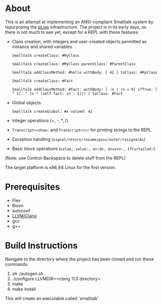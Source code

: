 # About

This is an attempt at implementing an ANSI-compliant Smalltalk system by repurposing the [pLisp](https://github.com/shikantaza/pLisp/)  infrastructure. The project is in its early days, so there is not much to see yet, except for a REPL with these features:

* Class creation, with integers and user-created objects permitted as instance and shared variables
   
  `Smalltalk createClass: #MyClass`
  
  `Smalltalk createClass: #MyClass parentClass: #ParentClass`
  
  `Smalltalk addClassMethod: #hello withBody: [ 42 ] toClass: #MyClass`
  
  `Smalltalk createClass: #Fact`
  
  `Smalltalk addClassMethod: #fact: withBody: [ :n | (n = 0) ifTrue: [ ^ 1]. ^ (n * (self fact: (n - 1))) ] toClass: #Fact`
  
* Global objects
 
  `Smalltalk createGlobal: #x valued: 42`

* Integer operations (+, -, *, /)
* `Transcript>>show:` and `Transcript>>cr` for printing strings to the REPL
* Exception handling (`signal/return/resume/pass/outer/resignalAs`)
* Basic block operations (`value, value:, on:do, ensure:, ifCurtailed:`)

(Note: use Control-Backspace to delete stuff from the REPL)

The target platform is x86_64 Linux for the first version.

# Prerequisites

* Flex
* Bison
* autoconf
* [LLVM/Clang](https://github.com/llvm/llvm-project/releases/download/llvmorg-11.0.0/clang+llvm-11.0.0-x86_64-linux-gnu-ubuntu-20.04.tar.xz)
* gcc
* g++

# Build Instructions

Navigate to the directory where the project has been cloned and run these commands:

1. sh ./autogen.sh
2. ./configure LLVMDIR=<clang 11.0 directory>
3. make
4. make install

This will create an executable called 'smalltalk'.

